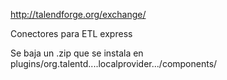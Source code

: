 http://talendforge.org/exchange/

Conectores para ETL express

Se baja un .zip que se instala en plugins/org.talentd....localprovider.../components/
